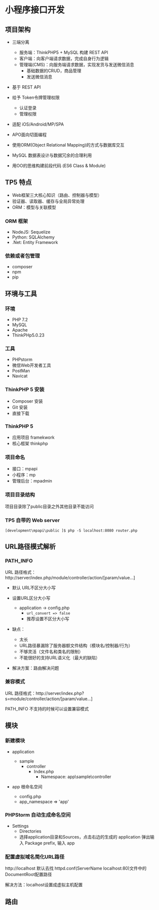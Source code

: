 # 小程序接口开发

## 项目架构

- 三端分离
  - 服务端：ThinkPHP5 + MySQL 构建 REST API
  - 客户端：向客户端请求数据，完成自身行为逻辑
  - 管理端(CMS)：向服务端请求数据，实现发货与发送微信消息
    - 基础数据的CRUD，商品管理
    - 发送微信消息

- 基于 REST API
- 给予 Token令牌管理权限
  - 认证登录
  - 管理权限
- 适配 iOS/Android/MP/SPA
- APO面向切面编程
- 使用ORM(Object Relational Mapping)的方式与数据库交互
- MySQL 数据表设计与数据冗余的合理利用
- 用OO的思维构建前段代码 (ES6 Class & Module)

## TP5 特点

- Web框架三大核心知识（路由、控制器与模型）
- 验证器、读取器、缓存与全局异常处理
- ORM：模型与关联模型

### ORM 框架

- NodeJS: Sequelize
- Python: SQLAlchemy
- .Net: Entity Framework

### 依赖或者包管理

- composer
- npm
- pip

## 环境与工具

### 环境

- PHP 7.2
- MySQL
- Apache
- ThinkPHp5.0.23

### 工具

- PHPstorm
- 微信Web开发者工具
- PostMan
- Navicat

### ThinkPHP 5 安装

- Composer 安装
- Git 安装
- 直接下载

### ThinkPHP 5

- 应用项目 framekwork
- 核心框架 thinkphp

### 项目命名

- 接口：mpapi
- 小程序：mp
- 管理后台：mpadmin

### 项目目录结构

项目目录除了public目录之外其他目录不能访问

### TP5 自带的 Web server

``` 启动PHP web server
[development\mpapi\public ]$ php -S localhost:8080 router.php
```

## URL路径模式解析

### PATH_INFO

URL 路径格式：http://server/index.php/module/controller/action/[param/value...]

- 默认 URL不区分大小写
- 设置URL区分大小写
  - application -> config.php
    - `url_convert => false`
    - 推荐设置不区分大小写

- 缺点：
  - 太长
  - URL路径暴漏除了服务器额文件结构（模块名/控制器/行为）
  - 不够灵活（文件名和类名的限制）
  - 不能很好的支持URL语义化（最大的缺陷）
- 解决方案：路由解决问题

### 兼容模式

URL 路径格式：http://server/index.php?s=module/controller/action/[param/value...]

PATH_INFO 不支持的时候可以设置兼容模式

## 模块

### 新建模块

- application
  - sample
    - controller
      - Index.php
        - Namespace: app\sample\controller

- app 根命名空间
  - config.php
  - app_namespace => 'app'

### PHPStorm 自动生成命名空间

- Settings
  - Directories
  - 选择application目录和Sources，点击右边的生成的 application 弹出输入 Package prefix, 输入 app

### 配置虚拟域名简化URL路径

http://localhost 默认去找 httpd.conf(ServerName localhost:80)文件中的 DocumentRoot配置路径

解决方法：localhost设置成虚拟主机配置

## 路由



